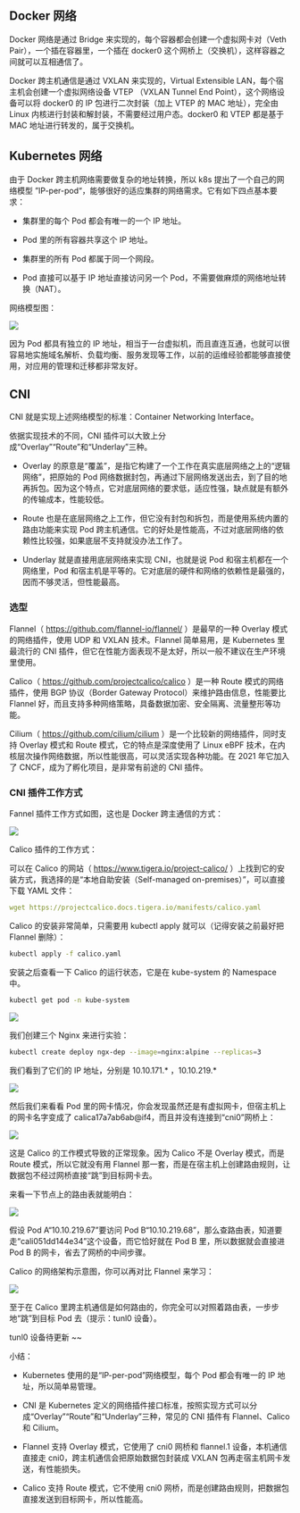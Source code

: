 ## Docker 网络

Docker 网络是通过 Bridge 来实现的，每个容器都会创建一个虚拟网卡对（Veth Pair），一个插在容器里，一个插在 docker0 这个网桥上（交换机），这样容器之间就可以互相通信了。

Docker 跨主机通信是通过 VXLAN 来实现的，Virtual Extensible LAN，每个宿主机会创建一个虚拟网络设备 VTEP （VXLAN Tunnel End Point），这个网络设备可以将 docker0 的 IP 包进行二次封装（加上 VTEP 的 MAC 地址），完全由 Linux 内核进行封装和解封装，不需要经过用户态。docker0 和 VTEP 都是基于 MAC 地址进行转发的，属于交换机。

## Kubernetes 网络

由于 Docker 跨主机网络需要做复杂的地址转换，所以 k8s 提出了一个自己的网络模型 ”IP-per-pod“，能够很好的适应集群的网络需求。它有如下四点基本要求：

* 集群里的每个 Pod 都会有唯一的一个 IP 地址。

* Pod 里的所有容器共享这个 IP 地址。

* 集群里的所有 Pod 都属于同一个网段。

* Pod 直接可以基于 IP 地址直接访问另一个 Pod，不需要做麻烦的网络地址转换（NAT）。

网络模型图：

![](https://img2023.cnblogs.com/blog/2761052/202212/2761052-20221213120833929-1724148646.png)

因为 Pod 都具有独立的 IP 地址，相当于一台虚拟机，而且直连互通，也就可以很容易地实施域名解析、负载均衡、服务发现等工作，以前的运维经验都能够直接使用，对应用的管理和迁移都非常友好。

## CNI

CNI 就是实现上述网络模型的标准：Container Networking Interface。

依据实现技术的不同，CNI 插件可以大致上分成“Overlay”“Route”和“Underlay”三种。

* Overlay 的原意是“覆盖”，是指它构建了一个工作在真实底层网络之上的“逻辑网络”，把原始的 Pod 网络数据封包，再通过下层网络发送出去，到了目的地再拆包。因为这个特点，它对底层网络的要求低，适应性强，缺点就是有额外的传输成本，性能较低。

* Route 也是在底层网络之上工作，但它没有封包和拆包，而是使用系统内置的路由功能来实现 Pod 跨主机通信。它的好处是性能高，不过对底层网络的依赖性比较强，如果底层不支持就没办法工作了。

* Underlay 就是直接用底层网络来实现 CNI，也就是说 Pod 和宿主机都在一个网络里，Pod 和宿主机是平等的。它对底层的硬件和网络的依赖性是最强的，因而不够灵活，但性能最高。

### 选型

Flannel（ https://github.com/flannel-io/flannel/ ）是最早的一种 Overlay 模式的网络插件，使用 UDP 和 VXLAN 技术。Flannel 简单易用，是 Kubernetes 里最流行的 CNI 插件，但它在性能方面表现不是太好，所以一般不建议在生产环境里使用。

Calico（ https://github.com/projectcalico/calico ）是一种 Route 模式的网络插件，使用 BGP 协议（Border Gateway Protocol）来维护路由信息，性能要比 Flannel 好，而且支持多种网络策略，具备数据加密、安全隔离、流量整形等功能。

Cilium（ https://github.com/cilium/cilium ）是一个比较新的网络插件，同时支持 Overlay 模式和 Route 模式，它的特点是深度使用了 Linux eBPF 技术，在内核层次操作网络数据，所以性能很高，可以灵活实现各种功能。在 2021 年它加入了 CNCF，成为了孵化项目，是非常有前途的 CNI 插件。

### CNI 插件工作方式

Fannel 插件工作方式如图，这也是 Docker 跨主通信的方式：

![](https://img2023.cnblogs.com/blog/2761052/202212/2761052-20221213120834928-372382666.png)

Calico 插件的工作方式：

可以在 Calico 的网站（ https://www.tigera.io/project-calico/ ）上找到它的安装方式，我选择的是“本地自助安装（Self-managed on-premises）”，可以直接下载 YAML 文件：

```yaml
wget https://projectcalico.docs.tigera.io/manifests/calico.yaml
```

Calico 的安装非常简单，只需要用 kubectl apply 就可以（记得安装之前最好把 Flannel 删除）：

```bash
kubectl apply -f calico.yaml
```

安装之后查看一下 Calico 的运行状态，它是在 kube-system 的 Namespace 中。

```bash
kubectl get pod -n kube-system
```

![](https://img2023.cnblogs.com/blog/2761052/202212/2761052-20221213120835387-1108630281.png)

我们创建三个 Nginx 来进行实验：

```bash
kubectl create deploy ngx-dep --image=nginx:alpine --replicas=3
```

我们看到了它们的 IP 地址，分别是 10.10.171.* ，10.10.219.*

![](https://img2023.cnblogs.com/blog/2761052/202212/2761052-20221213120835865-977217183.png)

然后我们来看看 Pod 里的网卡情况，你会发现虽然还是有虚拟网卡，但宿主机上的网卡名字变成了 calica17a7ab6ab@if4，而且并没有连接到“cni0”网桥上：

![](https://img2023.cnblogs.com/blog/2761052/202212/2761052-20221213120836813-1485513433.png)

这是 Calico 的工作模式导致的正常现象。因为 Calico 不是 Overlay 模式，而是 Route 模式，所以它就没有用 Flannel 那一套，而是在宿主机上创建路由规则，让数据包不经过网桥直接“跳”到目标网卡去。

来看一下节点上的路由表就能明白：

![](https://img2023.cnblogs.com/blog/2761052/202212/2761052-20221213120838105-936520179.png)

假设 Pod A“10.10.219.67”要访问 Pod B“10.10.219.68”，那么查路由表，知道要走“cali051dd144e34”这个设备，而它恰好就在 Pod B 里，所以数据就会直接进 Pod B 的网卡，省去了网桥的中间步骤。

Calico 的网络架构示意图，你可以再对比 Flannel 来学习：

![](https://img2023.cnblogs.com/blog/2761052/202212/2761052-20221213120839157-415497667.png)

至于在 Calico 里跨主机通信是如何路由的，你完全可以对照着路由表，一步步地“跳”到目标 Pod 去（提示：tunl0 设备）。

tunl0 设备待更新 ~~

小结：

* Kubernetes 使用的是“IP-per-pod”网络模型，每个 Pod 都会有唯一的 IP 地址，所以简单易管理。

* CNI 是 Kubernetes 定义的网络插件接口标准，按照实现方式可以分成“Overlay”“Route”和“Underlay”三种，常见的 CNI 插件有 Flannel、Calico 和 Cilium。

* Flannel 支持 Overlay 模式，它使用了 cni0 网桥和 flannel.1 设备，本机通信直接走 cni0，跨主机通信会把原始数据包封装成 VXLAN 包再走宿主机网卡发送，有性能损失。

* Calico 支持 Route 模式，它不使用 cni0 网桥，而是创建路由规则，把数据包直接发送到目标网卡，所以性能高。
